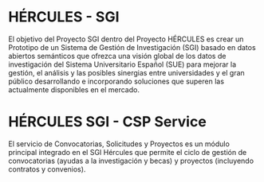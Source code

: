 
# HÉRCULES - SGI 
El objetivo del Proyecto SGI dentro del Proyecto HÉRCULES es crear un Prototipo de un Sistema de Gestión de Investigación (SGI) basado en datos abiertos semánticos que ofrezca una visión global de los datos de investigación del Sistema Universitario Español (SUE) para mejorar la gestión, el análisis y las posibles sinergias entre universidades y el gran público desarrollando e incorporando  soluciones que superen las actualmente disponibles en el mercado.

# HÉRCULES SGI - CSP Service

El servicio de Convocatorias, Solicitudes y Proyectos es un módulo principal integrado en el SGI Hércules que permite el ciclo de gestión de convocatorias (ayudas a la investigación y becas) y proyectos (incluyendo contratos y convenios).
